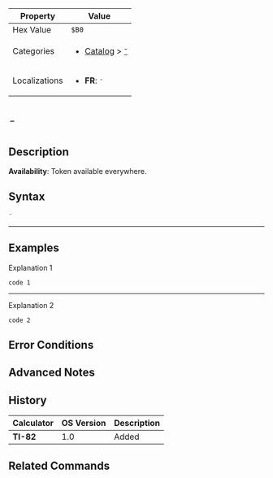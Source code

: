 | Property      | Value |
|---------------|-------|
| Hex Value     | `$B0`|
| Categories    | <ul><li>[Catalog](<../categories/Catalog.md>) > [⁻](<../categories/Catalog.md#⁻>)</li></ul> |
| Localizations | <ul><li><b>FR</b>: `⁻`</li></ul> |

# `⁻`

## Description



<b>Availability</b>: Token available everywhere.

## Syntax
`⁻`

<hr>

## Examples

Explanation 1
```ti-basic
code 1
```
---
Explanation 2
```ti-basic
code 2
```

## Error Conditions


## Advanced Notes


## History
| Calculator | OS Version | Description |
|------------|------------|-------------|
| <b>TI-82</b> | 1.0 | Added

## Related Commands

    